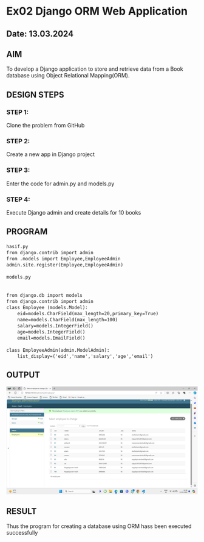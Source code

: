 # Ex02 Django ORM Web Application
## Date: 13.03.2024

## AIM
To develop a Django application to store and retrieve data from a Book database using Object Relational Mapping(ORM).


## DESIGN STEPS

### STEP 1:
Clone the problem from GitHub

### STEP 2:
Create a new app in Django project

### STEP 3:
Enter the code for admin.py and models.py

### STEP 4:
Execute Django admin and create details for 10 books

## PROGRAM
```
hasif.py
from django.contrib import admin
from .models import Employee,EmployeeAdmin
admin.site.register(Employee,EmployeeAdmin)

models.py


from django.db import models
from django.contrib import admin
class Employee (models.Model):
    eid=models.CharField(max_length=20,primary_key=True)
    name=models.CharField(max_length=100)
    salary=models.IntegerField()
    age=models.IntegerField()
    email=models.EmailField()
 
class EmployeeAdmin(admin.ModelAdmin):
    list_display=('eid','name','salary','age','email')

```

## OUTPUT
![alt text](<Screenshot 2024-03-13 113039.png>)


## RESULT
Thus the program for creating a database using ORM hass been executed successfully
